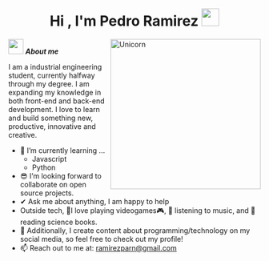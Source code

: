 <h1 align="center"><b>Hi , I'm Pedro Ramirez </b><img src="https://media.giphy.com/media/hvRJCLFzcasrR4ia7z/giphy.gif" width="35"></h1>

<!--  -->
<img align="right" width=300px alt="Unicorn" src="https://media0.giphy.com/media/v1.Y2lkPTc5MGI3NjExeWxkbjRhMTYyY3N5ZnVpbDRjdDhyNzJncTdoOGU4OGNsampoYzR2aCZlcD12MV9pbnRlcm5hbF9naWZfYnlfaWQmY3Q9Zw/oFYKw5OTZBZzVONpUh/giphy.webp" />

<img src="https://media4.giphy.com/media/v1.Y2lkPTc5MGI3NjExdHJ0ZWJreHNlazdsbzhjcWV4ZzZpNjRqeXFsd2tkamVuc2c2bTRpdCZlcD12MV9pbnRlcm5hbF9naWZfYnlfaWQmY3Q9Zw/1kTKPoSjm6C9ZU6P02/giphy.webp" width="30px">&nbsp;***About me***

I am a industrial engineering student, currently halfway through my degree. I am expanding my knowledge in both front-end and back-end development. I love to learn and build something new, productive, innovative and creative.
- 🌱 I’m currently learning ...
  - Javascript 
  - Python
- 😎 I’m looking forward to collaborate on open source projects.
- ✔ Ask me about anything, I am happy to help<br>
- Outside tech, 💜I love playing videogames🎮, 🎵 listening to music, and 📖 reading science books.
- 👾 Additionally, I create content about programming/technology on my social media, so feel free to check out my profile!
- 📫 Reach out to me at: <a href="ramirezparn@gmail.com">ramirezparn@gmail.com</a>
